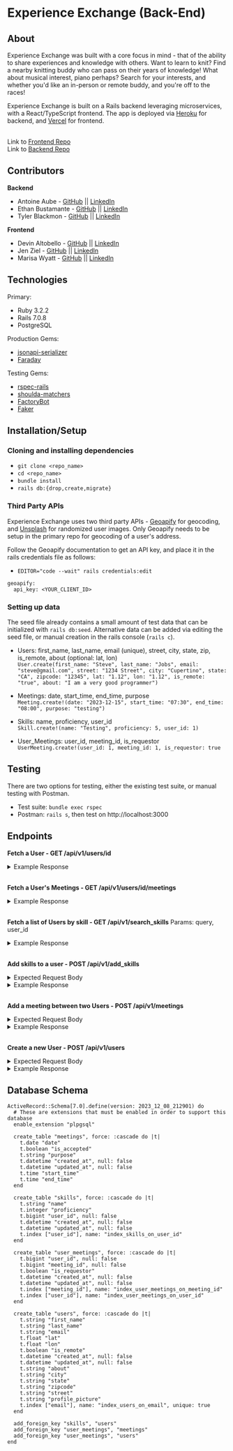 # Experience Exchange (Back-End)
## About
Experience Exchange was built with a core focus in mind - that of the ability to share experiences and knowledge with others. Want to learn to knit? Find a nearby knitting buddy who can pass on their years of knowledge! What about musical interest, piano perhaps? Search for your interests, and whether you'd like an in-person or remote buddy, and you're off to the races!

Experience Exchange is built on a Rails backend leveraging microservices, with a React/TypeScript frontend. The app is deployed via [Heroku](https://dashboard.heroku.com/login) for backend, and [Vercel](https://vercel.com/) for frontend.

<br>Link to [Frontend Repo](https://github.com/experience-exchange-2307/fe_experience_exchange)
<br>Link to [Backend Repo](https://github.com/experience-exchange-2307/be_image_service)

## Contributors
**Backend**

- Antoine Aube - [GitHub](https://github.com/Antoine-Aube) || [LinkedIn](https://www.linkedin.com/in/antoineaube/)
- Ethan Bustamante - [GitHub](https://github.com/ethanb1145) || [LinkedIn](https://www.linkedin.com/in/ethan-bustamante/)
- Tyler Blackmon - [GitHub](https://github.com/tblackmon-tiel) || [LinkedIn](www.linkedin.com/in/tyler-blackmon/)

**Frontend**

- Devin Altobello - [GitHub](https://github.com/daltobello) || [LinkedIn](https://www.linkedin.com/in/devin-altobello-2100036b/)
- Jen Ziel - [GitHub](https://github.com/jenziel) || [LinkedIn](https://www.linkedin.com/in/jen-ziel400/)
- Marisa Wyatt - [GitHub](https://github.com/Marisa5280) || [LinkedIn](https://www.linkedin.com/in/marisarwyatt/)

## Technologies
Primary:
- Ruby 3.2.2
- Rails 7.0.8
- PostgreSQL

Production Gems:
- [jsonapi-serializer](https://github.com/jsonapi-serializer/jsonapi-serializer)
- [Faraday](https://lostisland.github.io/faraday/#/)

Testing Gems:
- [rspec-rails](https://github.com/rspec/rspec-rails)
- [shoulda-matchers](https://github.com/thoughtbot/shoulda-matchers)
- [FactoryBot](https://github.com/thoughtbot/factory_bot)
- [Faker](https://github.com/faker-ruby/faker)

## Installation/Setup
### Cloning and installing dependencies
- `git clone <repo_name>`
- `cd <repo_name>`
- `bundle install`
- `rails db:{drop,create,migrate}`

### Third Party APIs
Experience Exchange uses two third party APIs - [Geoapify](https://apidocs.geoapify.com/docs/geocoding/forward-geocoding/#about) for geocoding, and [Unsplash](https://unsplash.com/documentation) for randomized user images. Only Geoapify needs to be setup in the primary repo for geocoding of a user's address.

Follow the Geoapify documentation to get an API key, and place it in the rails credentials file as follows:
- `EDITOR="code --wait" rails credentials:edit`
```
geoapify:
  api_key: <YOUR_CLIENT_ID>
```

### Setting up data
The seed file already contains a small amount of test data that can be initialized with `rails db:seed`. Alternative data can be added via editing the seed file, or manual creation in the rails console (`rails c`).

- Users: first_name, last_name, email (unique), street, city, state, zip, is_remote, about (optional: lat, lon)<br>
`User.create(first_name: "Steve", last_name: "Jobs", email: "steve@gmail.com", street: "1234 Street", city: "Cupertino", state: "CA", zipcode: "12345", lat: "1.12", lon: "1.12", is_remote: "true", about: "I am a very good programmer")`

- Meetings: date, start_time, end_time, purpose<br>
`Meeting.create!(date: "2023-12-15", start_time: "07:30", end_time: "08:00", purpose: "testing")`

- Skills: name, proficiency, user_id<br>
`Skill.create!(name: "Testing", proficiency: 5, user_id: 1)`

- User_Meetings: user_id, meeting_id, is_requestor<br>
`UserMeeting.create!(user_id: 1, meeting_id: 1, is_requestor: true`

## Testing
There are two options for testing, either the existing test suite, or manual testing with Postman.
- Test suite: `bundle exec rspec`
- Postman: `rails s`, then test on http://localhost:3000

## Endpoints
**Fetch a User - GET /api/v1/users/id**
<details>
  <summary>Example Response</summary>
  
  ```json
  {
      "data": {
          "id": "13",
          "type": "user",
          "attributes": {
              "first_name": "Steve",
              "last_name": "Jobs",
              "email": "steve@gmail.com",
              "address": {
                  "street": "1234 Street",
                  "city": "Cupertino",
                  "state": "CA",
                  "zipcode": "12345"
              },
              "about": "I am a very good programmer",
              "lat": 1.12,
              "lon": 1.12,
              "is_remote": true,
              "skills": [
                  {
                      "name": "Apple",
                      "proficiency": 5
                  },
                  {
                      "name": "Swift",
                      "proficiency": 5
                  },
                  {
                      "name": "knitting",
                      "proficiency": 3
                  }
              ],
              "profile_picture": "some_url.com"
          }
      }
  }
  ```
</details>
<br>

**Fetch a User's Meetings - GET /api/v1/users/id/meetings**
<details>
  <summary>Example Response</summary>
  
  
  ```json
  {
      "data": [
          {
              "id": "2",
              "type": "user_meeting",
              "attributes": {
                  "date": "2023-12-15",
                  "start_time": "01:45 PM",
                  "end_time": "02:00 PM",
                  "is_accepted": null,
                  "purpose": "testing",
                  "partner_id": 20,
                  "is_host": true
              }
          },
          {
              "id": "3",
              "type": "user_meeting",
              "attributes": {
                  "date": "2023-12-16",
                  "start_time": "08:30 AM",
                  "end_time": "09:00 AM",
                  "is_accepted": null,
                  "purpose": "Learn about something!",
                  "partner_id": 147,
                  "is_host": true
              }
          }
      ]
  }
  ```
</details>
<br>

**Fetch a list of Users by skill - GET /api/v1/search_skills**
Params: query, user_id<br>
<details>
  <summary>Example Response</summary>
  
  ```json
  {
      "data": [
          {
              "id": "13",
              "type": "searched_user",
              "attributes": {
                  "first_name": "Steve",
                  "last_name": "Jobs",
                  "is_remote": true,
                  "skills": [
                      {
                          "name": "Apple",
                          "proficiency": 5
                      },
                      {
                          "name": "Swift",
                          "proficiency": 5
                      },
                      {
                          "name": "knitting",
                          "proficiency": 3
                      }
                  ],
                  "distance": 6650
              }
          }
      ]
  }
  ```
</details>
<br>

**Add skills to a user - POST /api/v1/add_skills**
<details>
  <summary>Expected Request Body</summary>
  
  ```json
    {
      "user_id": "1",
      "skills": [
        {
          "name": "skiing",
          "proficiency": "1"
        },
        {
          "name": "ping pong",
          "proficiency": "4"
        }
      ]
    }
  ```
</details>
<details>
  <summary>Example Response</summary>
  
  ```json
    {
        "data": {
            "id": "1",
            "type": "user",
            "attributes": {
                "first_name": "Nancy",
                "last_name": "Smith",
                "email": "nancy@test.com",
                "address": {
                    "street": "5925 Dublin Blvd Unit B",
                    "city": "Colorado Springs",
                    "state": "Colorado",
                    "zipcode": "80923"
                },
                "about": "A kind soul to share knitting!",
                "lat": 38.9259362930209,
                "lon": -104.7180106940249,
                "is_remote": false,
                "skills": [
                    {
                        "name": "Knitting",
                        "proficiency": 4
                    },
                    {
                        "name": "skiing",
                        "proficiency": 1
                    },
                    {
                        "name": "ping pong",
                        "proficiency": 4
                    }
                ]
            }
        }
    }
  ```
</details>
<br>

**Add a meeting between two Users - POST /api/v1/meetings**
<details>
  <summary>Expected Request Body</summary>
  
  ```json
  {
    "user_id": "1",
    "partner_id": "2",
    "date": "2023-12-15",
    "start_time": "07:30",
    "end_time": "08:30",
    "purpose": "free form text",
  }
  ```
</details>
<details>
  <summary>Example Response</summary>
  
  ```json
  {
      "data": {
          "id": "33",
          "type": "meeting",
          "attributes": {
              "date": "2023-12-15",
              "start_time": "07:30 AM",
              "end_time": "08:30 AM",
              "is_accepted": null,
              "purpose": "free form text",
              "partner_id": 300
          }
      }
  }
  ```
</details>
<br>

**Create a new User - POST /api/v1/users**
<details>
  <summary>Expected Request Body</summary>
  
  ```json
  {
      "first_name": "Fake",
      "last_name": "User",
      "email": "some_email@gmail.com",
      "street": "1234 Fake Address",
      "city": "Parker",
      "state": "CO",
      "zipcode": "80134",
      "is_remote": "true",
      "about": "I like turtles"
  }
  ```
</details>
<details>
  <summary>Example Response</summary>
  
  ```json
  {
      "data": {
          "id": "1065",
          "type": "user",
          "attributes": {
              "first_name": "Fake",
              "last_name": "User",
              "email": "some_email@gmail.com",
              "address": {
                  "street": "1234 Fake Address",
                  "city": "Parker",
                  "state": "CO",
                  "zipcode": "80134"
              },
              "about": "I like turtles",
              "lat": 39.5184514,
              "lon": -104.7612638,
              "is_remote": true,
              "skills": [],
              "profile_picture": "some_url.com"
          }
      }
  }
  ```
</details>

## Database Schema
```
ActiveRecord::Schema[7.0].define(version: 2023_12_08_212901) do
  # These are extensions that must be enabled in order to support this database
  enable_extension "plpgsql"

  create_table "meetings", force: :cascade do |t|
    t.date "date"
    t.boolean "is_accepted"
    t.string "purpose"
    t.datetime "created_at", null: false
    t.datetime "updated_at", null: false
    t.time "start_time"
    t.time "end_time"
  end

  create_table "skills", force: :cascade do |t|
    t.string "name"
    t.integer "proficiency"
    t.bigint "user_id", null: false
    t.datetime "created_at", null: false
    t.datetime "updated_at", null: false
    t.index ["user_id"], name: "index_skills_on_user_id"
  end

  create_table "user_meetings", force: :cascade do |t|
    t.bigint "user_id", null: false
    t.bigint "meeting_id", null: false
    t.boolean "is_requestor"
    t.datetime "created_at", null: false
    t.datetime "updated_at", null: false
    t.index ["meeting_id"], name: "index_user_meetings_on_meeting_id"
    t.index ["user_id"], name: "index_user_meetings_on_user_id"
  end

  create_table "users", force: :cascade do |t|
    t.string "first_name"
    t.string "last_name"
    t.string "email"
    t.float "lat"
    t.float "lon"
    t.boolean "is_remote"
    t.datetime "created_at", null: false
    t.datetime "updated_at", null: false
    t.string "about"
    t.string "city"
    t.string "state"
    t.string "zipcode"
    t.string "street"
    t.string "profile_picture"
    t.index ["email"], name: "index_users_on_email", unique: true
  end

  add_foreign_key "skills", "users"
  add_foreign_key "user_meetings", "meetings"
  add_foreign_key "user_meetings", "users"
end
```
